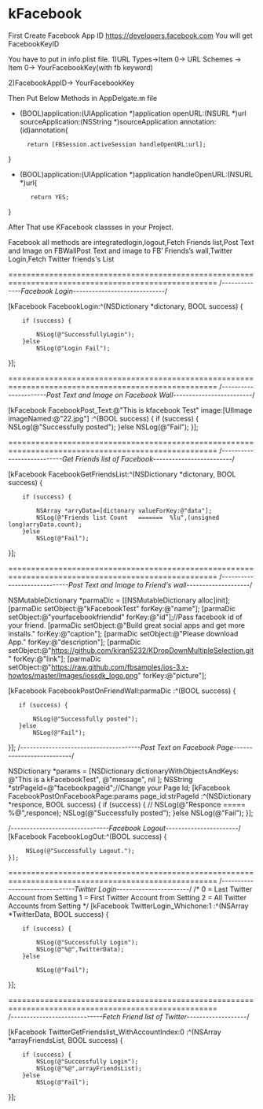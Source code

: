 kFacebook
=========

First Create Facebook App ID https://developers.facebook.com
You will get FacebookKeyID

You have to put in info.plist file.
1)URL Types->Item 0-> URL Schemes -> Item 0-> YourFacebookKey(with fb keyword)

2)FacebookAppID-> YourFacebookKey


Then Put Below Methods in AppDelgate.m file
- (BOOL)application:(UIApplication *)application openURL:(NSURL *)url sourceApplication:(NSString *)sourceApplication annotation:(id)annotation{

        return [FBSession.activeSession handleOpenURL:url];
}

- (BOOL)application:(UIApplication *)application handleOpenURL:(NSURL *)url{
   
         return YES;

}


After That use KFacebook classses in your Project.


Facebook all methods are integratedlogin,logout,Fetch Friends list,Post Text and Image on FBWallPost Text and image to FB’ Friends’s wall,Twitter Login,Fetch Twitter friends's List

====================================================================================================
/*--------------Facebook Login-----------------------------*/

[kFacebook FacebookLogin:^(NSDictionary *dictonary, BOOL success) {

        if (success) {
        
            NSLog(@"SuccessfullyLogin");
        }else
            NSLog(@"Login Fail");
}]; 
    
====================================================================================================
/*----------------------Post Text and Image on Facebook Wall-------------------------*/

[kFacebook FacebookPost_Text:@"This is kfacebook Test" image:[UIImage imageNamed:@"22.jpg"] :^(BOOL success) {
        if (success) {
            NSLog(@"Successfully posted");
        }else
            NSLog(@"Fail");
    }];
    
====================================================================================================
/*---------------------------Get Friends list of Facebook-------------------------*/

[kFacebook FacebookGetFriendsList:^(NSDictionary *dictonary, BOOL success) {

        if (success) {
        
            NSArray *arryData=[dictonary valueForKey:@"data"];
            NSLog(@"Friends list Count   =======  %lu",(unsigned long)arryData.count);
        }else
            NSLog(@"Fail");
}];
  
====================================================================================================
/*-----------------------------Post Text and Image to Friend's wall--------------------*/

   NSMutableDictionary *parmaDic = [[NSMutableDictionary alloc]init];
    [parmaDic setObject:@"kFacebookTest" forKey:@"name"];
    [parmaDic setObject:@"yourfacebookfriendid" forKey:@"id"];//Pass facebook id of your friend.
    [parmaDic setObject:@"Build great social apps and get more installs." forKey:@"caption"];
    [parmaDic setObject:@"Please download App." forKey:@"description"];
    [parmaDic setObject:@"https://github.com/kiran5232/KDropDownMultipleSelection.git" forKey:@"link"];
    [parmaDic setObject:@"https://raw.github.com/fbsamples/ios-3.x-howtos/master/Images/iossdk_logo.png" forKey:@"picture"];
    
   [kFacebook FacebookPostOnFriendWall:parmaDic :^(BOOL success) {
   
       if (success) {
       
           NSLog(@"Successfully posted");
       }else
           NSLog(@"Fail");
}];
/*--------------------------------------Post Text on Facebook Page--------------------------*/

NSDictionary *params = [NSDictionary dictionaryWithObjectsAndKeys:
                            @"This is a kFacebookTest", @"message",
                            nil
                            ];
    NSString *strPageId=@"facebookpageid";//Change your Page Id;
    [kFacebook FacebookPostOnFacebookPage:params page_id:strPageId :^(NSDictionary *responce, BOOL success) {
        if (success) {
          //  NSLog(@"Responce ===== %@",responce);
            NSLog(@"Successfully posted");
        }else
            NSLog(@"Fail");
    }];
    
/*-------------------------------Facebook Logout-----------------------*/
  [kFacebook FacebookLogOut:^(BOOL success) {
  
         NSLog(@"Successfully Logout.");
    }];

====================================================================================================
/*-------------------------------Twitter Login-----------------------*/ 
/*  0  =  Last Twitter Account from Setting
        1  =  First Twitter Account from Setting
        2 =  All Twitter Accounts from Setting
     */
    [kFacebook TwitterLogin_Whichone:1 :^(NSArray *TwitterData, BOOL success) {
    
        if (success) {
        
            NSLog(@"Successfully Login");
            NSLog(@"%@",TwitterData);
        }else
        
            NSLog(@"Fail");
            
 }];
   
====================================================================================================    
/*-----------------------------Fetch Friend list of Twitter-------------------*/

[kFacebook TwitterGetFriendslist_WithAccountIndex:0  :^(NSArray *arrayFriendsList, BOOL success) {
       
        if (success) {
            NSLog(@"Successfully Login");
            NSLog(@"%@",arrayFriendsList);
        }else
            NSLog(@"Fail");
            
 }];
  
